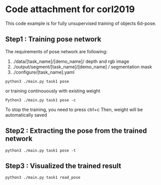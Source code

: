 # Code attachment for corl2019
This code example is for fully unsupervised training of objects 6d-pose.

## Step1 : Training pose network
The requirements of pose network are following:
1) ./data/[task_name]/[demo_name]/ depth and rgb image
2) ./output/segment/[task_name]/[demo_name] / segmentation mask
3) ./configure/[task_name].yaml

```
python3 ./main.py task1 pose 
```
or training continouously with existing weight
```
Python3 ./main.py task1 pose -c
```

To stop the training, you need to press ctrl+c
Then, weight will be automatically saved

## Step2 : Extracting the pose from the trained network


```
python3 ./main.py task1 pose -t
```
 
## Step3 : Visualized the trained result
```
python3 ./main.py task1 read_pose
```

